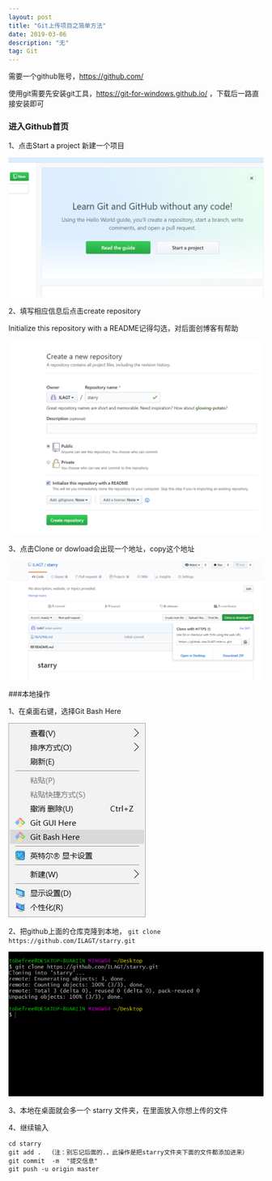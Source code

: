 ```yaml
---
layout: post
title: "Git上传项目之简单方法"
date: 2019-03-06
description: "无"
tag: Git 
---   
```


需要一个github账号，https://github.com/

使用git需要先安装git工具，https://git-for-windows.github.io/ ，下载后一路直接安装即可

### 进入Github首页
1、点击Start a project 新建一个项目

![](/images/posts/2019030601.png)

2、填写相应信息后点击create repository

Initialize this repository with a README记得勾选，对后面创博客有帮助

![](/images/posts/2019030602.png)

3、点击Clone or dowload会出现一个地址，copy这个地址

![](/images/posts/2019030603.png)

###本地操作

1、在桌面右键，选择Git Bash Here

![](/images/posts/2019030604.png)

2、把github上面的仓库克隆到本地， `git clone https://github.com/ILAGT/starry.git`

![](/images/posts/2019030605.png)

3、本地在桌面就会多一个 starry 文件夹，在里面放入你想上传的文件

4、继续输入

```
cd starry
git add .  （注：别忘记后面的.，此操作是把starry文件夹下面的文件都添加进来）
git commit  -m  "提交信息" 
git push -u origin master  
```